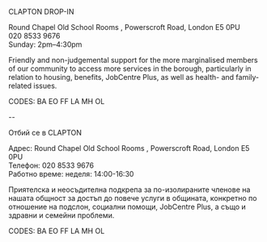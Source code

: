 CLAPTON DROP-IN

Round Chapel Old School Rooms , Powerscroft Road, London E5 0PU  
020 8533 9676  
Sunday: 2pm–4:30pm  

Friendly and non-judgemental support for the more marginalised members of our community to access more services in the borough, particularly in relation to housing, benefits, JobCentre Plus, as well as health- and family-related issues.

CODES: BA EO FF LA MH OL

--

Отбий се в CLAPTON

Адрес: Round Chapel Old School Rooms , Powerscroft Road, London E5 0PU  
Телефон: 020 8533 9676  
Работно време: неделя: 14:00-16:30  

Приятелска и неосъдителна подкрепа за по-изолираните членове на нашата общност за достъп до повече услуги в общината, конкретно по отношение на подслон, социални помощи, JobCentre Plus, а също и здравни и семейни проблеми.

CODES: BA EO FF LA MH OL